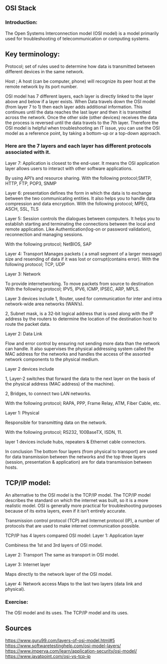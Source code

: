 ## OSI Stack
### Introduction:
The Open Systems Interconnection model (OSI model) is a model primarily used for troubleshooting of telecommunication or computing systems.

## Key terminology: 
Protocol; set of rules used to determine how data is transmitted between different devices in the same network.

Host ; A host (can be computer, phone) will recognize its peer host at the remote network by its port number.


OSI model has 7 different layers, each layer is directly linked to the layer above and below if  a layer exists. When Data travels down the OSI model (from layer 7 to 1) then each layer adds additional information. This continues until the data reaches the last layer and then it is transmitted across the network. Once the other side (other devices) receives the data the process is reversed until the data travels to the 7th layer.
Therefore the OSI model is helpful when troubleshooting an IT issue, you can use the OSI model as a reference point, by taking a bottom-up or a top-down approach. 
### Here are the 7 layers and each layer has different protocols associated with it.


Layer 7: Application
is closest to the end-user. It means the OSI application layer allows users to interact with other software applications. 

By using API’s and resource sharing.
With the following protocol;SMTP, HTTP, FTP, POP3, SNMP

Layer 6: presentation
defines the form in which the data is to exchange between the two communicating entities. It also helps you to handle data compression and data encryption.
With the following protocol; MPEG, ASCH, SSL, TLS

Layer 5: Session
controls the dialogues between computers. It helps you to establish starting and terminating the connections between the local and remote application. Like Authentication(log-on or password validation), reconnection and managing sessions.

With the following protocol; NetBIOS, SAP


Layer 4: Transport
Manages packets ( a small segment of a larger message) size and resending of data if it was lost or corrupt(contains error).
With the following protocol; TCP, UDP

Layer 3: Network

To provide internetworking. To move packets from source to destination
With the following protocol; IPV5, IPV6, ICMP, IPSEC, ARP, MPLS.


Layer 3 devices include
1, Router, used for communication for inter and intra network-wide area networks (WAN’s).


2, Subnet mask,  is a 32-bit logical address that is used along with the IP address by the routers to determine the location of the destination host to route the packet data.

Layer 2: Data Link

Flow and error control by ensuring not sending more data than the network can handle.
It also supervises the physical addressing system called the MAC address for the networks and handles the access of the assorted network components to the physical medium.

Layer 2 devices include 

1, Layer-2 switches that forward the data to the next layer on the basis of the physical address (MAC address) of the machine). 

2, Bridges, to connect two LAN networks.

With the following protocol; RAPA, PPP, Frame Relay, ATM, Fiber Cable, etc.


Layer 1: Physical 

Responsible for transmitting data on the network.

With the following protocol; RS232, 100BaseTX, ISDN, 11.

layer 1 devices include hubs, repeaters & Ethernet cable connectors. 

In conclusion The bottom four layers (from physical to transport) are used for data transmission between the networks and the top three layers (session, presentation & application) are for data transmission between hosts.

## TCP/IP model:

An alternative to the OSI model is the TCP/IP model. The TCP/IP model describes the standard on which the internet was built, so it is a more realistic model. OSI is generally more practical for troubleshooting purposes because of its extra layers, even if it isn’t entirely accurate. 


Transmission control protocol (TCP) and Internet protocol (IP), a number of protocols that are used to make internet communication possible.

TCP/IP has 4 layers compared OSI model:
Layer 1: Application layer

Combiness the 1st and 3rd layers of OSI model.

Layer 2: Transport
The same as transport in OSI model.

Layer 3: Internet layer

Maps directly to the network layer of the OSI model.

Layer 4: Network access
Maps to the last two layers (data link and physical).


### Exercise:
The OSI model and its uses.
The TCP/IP model and its uses.
## Sources
https://www.guru99.com/layers-of-osi-model.html#5
https://www.softwaretestinghelp.com/osi-model-layers/
https://www.imperva.com/learn/application-security/osi-model/
https://www.javatpoint.com/osi-vs-tcp-ip



